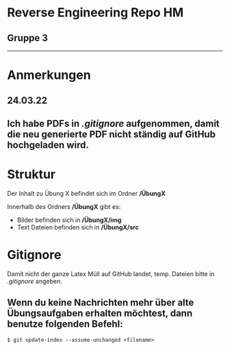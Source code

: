 # Reverse Engineering Repo HM

## Gruppe 3

---

# Anmerkungen
## 24.03.22

Ich habe PDFs in *.gitignore* aufgenommen, damit die neu generierte PDF nicht ständig auf GitHub hochgeladen wird.
---

# Struktur

Der Inhalt zu Übung X befindet sich im Ordner **/ÜbungX**

Innerhalb des Ordners **/ÜbungX** gibt es:

+ Bilder befinden sich in **/ÜbungX/img**
+ Text Dateien befinden sich in **/ÜbungX/src**

# Gitignore
Damit nicht der ganze Latex Müll auf GitHub landet, temp. Dateien bitte in *.gitignore* angeben.

## Wenn du keine Nachrichten mehr über alte Übungsaufgaben erhalten möchtest, dann benutze folgenden Befehl:
```console
$ git update-index --assume-unchanged <filename>
```